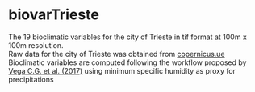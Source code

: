 # biovarTrieste

The 19 bioclimatic variables for the city of Trieste in tif format at 100m x 100m resolution.\
Raw data for the city of Trieste was obtained from [copernicus.ue](https://cds.climate.copernicus.eu/cdsapp#!/dataset/sis-urban-climate-cities?tab=form)\
Bioclimatic variables are computed following the workflow proposed by [Vega C.G. et al. (2017)](http://dx.doi.org/10.1038/sdata.2018.70) using minimum specific humidity as proxy for precipitations
